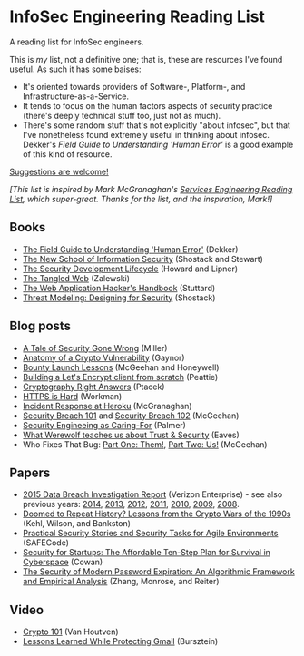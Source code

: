 # InfoSec Engineering Reading List

A reading list for InfoSec engineers.

This is *my* list, not a definitive one; that is, these are resources I've found useful. As such it has some baises:

- It's oriented towards providers of Software-, Platform-, and Infrastructure-as-a-Service.
- It tends to focus on the human factors aspects of security practice (there's deeply technical stuff too, just not as much).
- There's some random stuff that's not explicitly "about infosec", but that I've nonetheless found extremely useful in thinking about infosec. Dekker's *Field Guide to Understanding 'Human Error'* is a good example of this kind of resource. 

[Suggestions are welcome!](CONTRIBUTING.md)

*[This list is inspired by Mark McGranaghan's [Services Engineering Reading List](https://github.com/mmcgrana/services-engineering/), which super-great. Thanks for the list, and the inspiration, Mark!]*

## Books

* [The Field Guide to Understanding 'Human Error'](http://amazon.com/dp/1472439058) (Dekker)
* [The New School of Information Security](http://amazon.com/dp/0321502787) (Shostack and Stewart)
* [The Security Development Lifecycle](https://blogs.msdn.microsoft.com/microsoft_press/2016/04/19/free-ebook-the-security-development-lifecycle/) (Howard and Lipner)
* [The Tangled Web](http://amazon.com/dp/1593273886) (Zalewski)
* [The Web Application Hacker's Handbook](http://amazon.com/dp/8126533404) (Stuttard)
* [Threat Modeling: Designing for Security](http://amazon.com/dp/1118809998) (Shostack)

## Blog posts

* [A Tale of Security Gone Wrong](http://gavinmiller.io/2016/a-tale-of-security-gone-wrong/) (Miller)
* [Anatomy of a Crypto Vulnerability](https://alexgaynor.net/2016/mar/14/anatomy-of-a-crypto-vulnerability/) (Gaynor)
* [Bounty Launch Lessons](https://medium.com/starting-up-security/bounty-launch-lessons-c7c3be3f5b#.1hbi9xp4n) (McGeehan and Honeywell)
* [Building a Let's Encrypt client from scratch](https://github.com/alexpeattie/letsencrypt-fromscratch) (Peattie)
* [Cryptography Right Answers](https://gist.github.com/tqbf/be58d2d39690c3b366ad) (Ptacek)
* [HTTPS is Hard](https://blog.yell.com/2016/03/https-is-hard/) (Workman)
* [Incident Response at Heroku](https://blog.heroku.com/archives/2014/5/9/incident-response-at-heroku) (McGranaghan)
* [Security Breach 101](https://medium.com/starting-up-security/security-breach-101-b0f7897c027c) and [Security Breach 102](https://medium.com/starting-up-security/security-breach-102-d5fc88c5660f) (McGeehan)
* [Security Engineeing as Caring-For](https://noncombatant.org/2016/03/27/security-as-caring-for/) (Palmer)
* [What Werewolf teaches us about Trust & Security](https://eaves.ca/2013/11/07/what-werewolf-teaches-us-about-trust-security/) (Eaves)
* Who Fixes That Bug: [Part One: Them!](https://medium.com/starting-up-security/who-fixes-that-bug-d44f9a7939f2), [Part Two: Us!](https://medium.com/starting-up-security/who-fixes-that-bug-f17d48443e21) (McGeehan)

## Papers

* [2015 Data Breach Investigation Report](http://www.verizonenterprise.com/DBIR/2015/) (Verizon Enterprise) - see also previous years: [2014](http://www.verizonenterprise.com/DBIR/2014/reports/rp_Verizon-DBIR-2014_en_xg.pdf), [2013](http://www.verizonenterprise.com/resources/reports/rp_data-breach-investigations-report-2013_en_xg.pdf), [2012](http://www.verizonenterprise.com/resources/reports/rp_data-breach-investigations-report-2012_en_xg.pdf), [2011](http://www.verizonenterprise.com/resources/reports/rp_data-breach-investigations-report-2011_en_xg.pdf), [2010](http://www.verizonenterprise.com/resources/reports/rp_2010-data-breach-report_en_xg.pdf), [2009](http://www.verizonenterprise.com/resources/security/reports/2009_databreach_rp.pdf), [2008](http://www.verizonenterprise.com/resources/security/databreachreport.pdf).
* [Doomed to Repeat History? Lessons from the Crypto Wars of the 1990s](https://static.newamerica.org/attachments/3407-doomed-to-repeat-history-lessons-from-the-crypto-wars-of-the-1990s/Crypto%20Wars_ReDo.7cb491837ac541709797bdf868d37f52.pdf) (Kehl, Wilson, and Bankston)
* [Practical Security Stories and Security Tasks for Agile Environments](http://safecode.org/publication/SAFECode_Agile_Dev_Security0712.pdf) (SAFECode)
* [Security for Startups: The Affordable Ten-Step Plan for Survival in Cyberspace](http://www.clearslide.com/view/mail?iID=4N4CK3RAZ62TSQ8FTVJV) (Cowan)
* [The Security of Modern Password Expiration: An Algorithmic Framework and Empirical Analysis]( http://cs.unc.edu/~fabian/papers/PasswordExpire.pdf) (Zhang, Monrose, and Reiter)

## Video

* [Crypto 101](https://www.youtube.com/watch?v=3rmCGsCYJF8) (Van Houtven)
* [Lessons Learned While Protecting Gmail](https://www.youtube.com/watch?v=nkV9kOsTyJU) (Bursztein)
